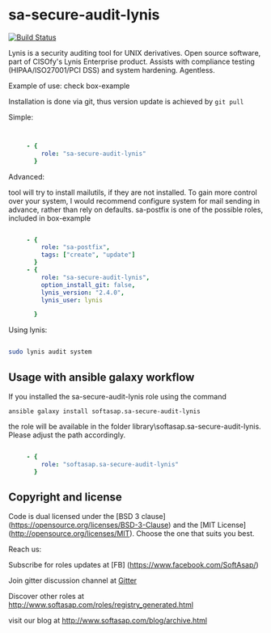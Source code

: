 sa-secure-audit-lynis
=====================
[![Build Status](https://travis-ci.org/softasap/sa-secure-audit-lynis.svg?branch=master)](https://travis-ci.org/softasap/sa-secure-audit-lynis)

Lynis is a security auditing tool for UNIX derivatives. Open source software, part of CISOfy's Lynis Enterprise product.  Assists with compliance testing (HIPAA/ISO27001/PCI DSS) and system hardening. Agentless.

Example of use: check box-example

Installation is done via git, thus version update is achieved by `git pull`

Simple:

```YAML


     - {
         role: "sa-secure-audit-lynis"
       }

```


Advanced:

tool will try to install mailutils, if they are not installed. To gain more control over your system,
I would recommend configure system for mail sending in advance, rather than rely on defaults.
sa-postfix is one of the possible roles, included in box-example

```YAML

     - {
         role: "sa-postfix",
         tags: ["create", "update"]
       }
     - {
         role: "sa-secure-audit-lynis",
         option_install_git: false,
         lynis_version: "2.4.0",
         lynis_user: lynis

       }


```

Using lynis:

```bash

sudo lynis audit system

```


Usage with ansible galaxy workflow
----------------------------------

If you installed the sa-secure-audit-lynis role using the command


`
   ansible galaxy install softasap.sa-secure-audit-lynis
`

the role will be available in the folder library\softasap.sa-secure-audit-lynis.
Please adjust the path accordingly.

```YAML

     - {
         role: "softasap.sa-secure-audit-lynis"
       }

```


Copyright and license
---------------------

Code is dual licensed under the [BSD 3 clause] (https://opensource.org/licenses/BSD-3-Clause) and the [MIT License] (http://opensource.org/licenses/MIT). Choose the one that suits you best.

Reach us:

Subscribe for roles updates at [FB] (https://www.facebook.com/SoftAsap/)

Join gitter discussion channel at [Gitter](https://gitter.im/softasap)

Discover other roles at  http://www.softasap.com/roles/registry_generated.html

visit our blog at http://www.softasap.com/blog/archive.html 
